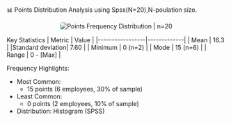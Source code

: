  📊 Points Distribution Analysis using Spss(N=20),N-poulation size.

<div align="center">
  <img src="./spss_histogram.png" alt="Points Frequency Distribution | n=20" style="max-width: 88%; border: 1px solid #f5f5f5; border-radius: 6px;"/>
</div>

Key Statistics
| Metric          | Value       |
|-----------------|-------------|
| Mean            | 16.3        |
|Standard deviation| 7.60       |
| Minimum          | 0 (n=2)    |
| Mode             | 15 (n=6)   |
| Range            | 0 - [Max]  |

 Frequency Highlights:
- Most Common: 
  - 15 points (6 employees, 30% of sample)
- Least Common: 
  - 0 points (2 employees, 10% of sample)
- Distribution: Histogram (SPSS)
